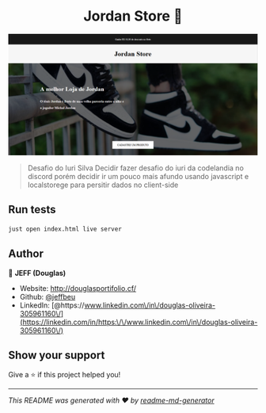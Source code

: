 <h1 align="center">Jordan Store 👋</h1>
<p>
  <a href="#" target="_blank">
    <img alt="License: ISC" src="desafio2/Screenshot_1.png" />
  </a>
</p>

> Desafio do Iuri Silva Decidir fazer desafio do iuri da codelandia no discord porém decidir ir um pouco mais afundo usando javascript e localstorege para persitir dados no client-side 


## Run tests

```sh
just open index.html live server
```

## Author

👤 **JEFF (Douglas)**

* Website: http://douglasportifolio.cf/
* Github: [@jeffbeu](https://github.com/jeffbeu)
* LinkedIn: [@https:\/\/www.linkedin.com\/in\/douglas-oliveira-305961160\/](https://linkedin.com/in/https:\/\/www.linkedin.com\/in\/douglas-oliveira-305961160\/)

## Show your support

Give a ⭐️ if this project helped you!

***
_This README was generated with ❤️ by [readme-md-generator](https://github.com/kefranabg/readme-md-generator)_